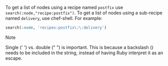 To get a list of nodes using a recipe named `postfix` use
`search(:node,"recipe:postfix")`. To get a list of nodes using a
sub-recipe named `delivery`, use chef-shell. For example:

``` ruby
search(:node, 'recipes:postfix\:\:delivery')
```

<div class="admonition-note">

<p class="admonition-note-title">Note</p>

<div class="admonition-note-text">

Single (' ') vs. double (" ") is important. This is because a backslash
() needs to be included in the string, instead of having Ruby interpret
it as an escape.



</div>

</div>